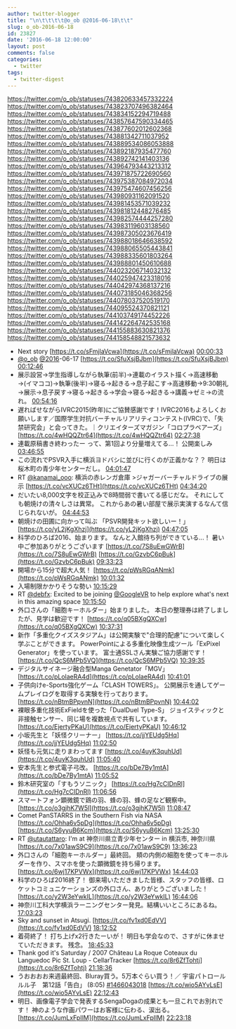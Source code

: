 ```yaml
---
author: twitter-blogger
title: "\n\t\t\t\t@o_ob @2016-06-18\t\t"
slug: o_ob-2016-06-18
id: 23827
date: '2016-06-18 12:00:00'
layout: post
comments: false
categories:
  - twitter
tags:
  - twitter-digest
---
```


https://twitter.com/o_ob/statuses/743820633457332224 https://twitter.com/o_ob/statuses/743823707496382464 https://twitter.com/o_ob/statuses/743834152294719488 https://twitter.com/o_ob/statuses/743857647590334465 https://twitter.com/o_ob/statuses/743877602012602368 https://twitter.com/o_ob/statuses/743881342711037952 https://twitter.com/o_ob/statuses/743889534086053888 https://twitter.com/o_ob/statuses/743892187935477760 https://twitter.com/o_ob/statuses/743892742141403136 https://twitter.com/o_ob/statuses/743964793443213312 https://twitter.com/o_ob/statuses/743971875722690560 https://twitter.com/o_ob/statuses/743975387084972034 https://twitter.com/o_ob/statuses/743975474607456256 https://twitter.com/o_ob/statuses/743980931162091520 https://twitter.com/o_ob/statuses/743981453571039232 https://twitter.com/o_ob/statuses/743981812448276485 https://twitter.com/o_ob/statuses/743982574444257280 https://twitter.com/o_ob/statuses/743983119603138560 https://twitter.com/o_ob/statuses/743987305023676419 https://twitter.com/o_ob/statuses/743988018646638592 https://twitter.com/o_ob/statuses/743988065505443841 https://twitter.com/o_ob/statuses/743988335601803264 https://twitter.com/o_ob/statuses/743988801450610688 https://twitter.com/o_ob/statuses/744023206714032132 https://twitter.com/o_ob/statuses/744025947423318016 https://twitter.com/o_ob/statuses/744042974368137216 https://twitter.com/o_ob/statuses/744073185046368256 https://twitter.com/o_ob/statuses/744078037520519170 https://twitter.com/o_ob/statuses/744095524370821121 https://twitter.com/o_ob/statuses/744103749174452226 https://twitter.com/o_ob/statuses/744142264742535168 https://twitter.com/o_ob/statuses/744155883630821376 https://twitter.com/o_ob/statuses/744158548821573632  

*   Next story [https://t.co/sFmjlaVcwa](https://t.co/sFmjlaVcwa) [00:00:33](https://twitter.com/o_ob/statuses/743820633457332224)
*   [@o_ob](https://twitter.com/o_ob) [@2016](https://twitter.com/2016)-06-17 [https://t.co/SfuXsjBJbm](https://t.co/SfuXsjBJbm) [00:12:46](https://twitter.com/o_ob/statuses/743823707496382464)
*   展示設営→学生指導しながら執筆(前半)→連載のイラスト描く→高速移動→(イマココ)→執筆(後半)→寝る→起きる→息子起こす→高速移動→9:30朝礼→展示→息子戻す→寝る→起きる→学会→寝る→起きる→講義→ゼミ→の流れ。 [00:54:16](https://twitter.com/o_ob/statuses/743834152294719488)
*   遅ればせながらIVRC2015(昨年)にご協賛感謝です！IVRC2016もよろしくお願いします／国際学生対抗バーチャルリアリティコンテスト(IVRC)で、「失禁研究会」と会ってきた。｜クリエイターズマガジン「コロプラベアーズ」 [https://t.co/4wHQQZtr64](https://t.co/4wHQQZtr64) [02:27:38](https://twitter.com/o_ob/statuses/743857647590334465)
*   連載原稿書き終わったー って、第1回より分量増えてる…！ 公開楽しみ [03:46:55](https://twitter.com/o_ob/statuses/743877602012602368)
*   この流れでPSVR入手に横浜ヨドバシに並びに行くのが正義かな？？ 明日は桜木町の青少年センターだし。 [04:01:47](https://twitter.com/o_ob/statuses/743881342711037952)
*   RT [@kanamai_ooo](https://twitter.com/kanamai_ooo): 横浜の赤レンガ倉庫 >ジャガーバーチャルドライブの展示 [https://t.co/vcXUCz6THt](https://t.co/vcXUCz6THt) [04:34:20](https://twitter.com/o_ob/statuses/743889534086053888)
*   だいたい8,000文字を校正込みで8時間弱で書いてる感じだな。 それにしても朝焼けの清々しさは異常。 これからあの暑い部屋で展示実演するなんて信じられないが。 [04:44:53](https://twitter.com/o_ob/statuses/743892187935477760)
*   朝焼けの田圃に向かって叫ぶ 「PSVR開発キット欲しいー！」 [https://t.co/yL2jKgXhzj](https://t.co/yL2jKgXhzj) [04:47:05](https://twitter.com/o_ob/statuses/743892742141403136)
*   科学のひろば2016、始まります。 なんと入館待ち列ができている...！ 暑い中ご参加ありがとうございます [https://t.co/7S8uEwGWrB](https://t.co/7S8uEwGWrB) [https://t.co/GzvbC6pBuk](https://t.co/GzvbC6pBuk) [09:33:23](https://twitter.com/o_ob/statuses/743964793443213312)
*   開場から15分で超大人気！ [https://t.co/pWsRGqANmk](https://t.co/pWsRGqANmk) [10:01:32](https://twitter.com/o_ob/statuses/743971875722690560)
*   入場制限かかりそうな勢い [10:15:29](https://twitter.com/o_ob/statuses/743975387084972034)
*   RT [@debfx](https://twitter.com/debfx): Excited to be joining [@GoogleVR](https://twitter.com/GoogleVR) to help explore what's next in this amazing space [10:15:50](https://twitter.com/o_ob/statuses/743975474607456256)
*   外口さんの「細胞キーホルダー」始まりました。 本日の整理券は終了しましたが、見学は歓迎です！ [https://t.co/q05BXgQXCw](https://t.co/q05BXgQXCw) [10:37:31](https://twitter.com/o_ob/statuses/743980931162091520)
*   新作「多重化クイズスタジアム」は公開実験で"合理的配慮"について楽しく学ぶことができます。 PowerPointによる多重化映像生成ツール「ExPixel Generator」を使っています。 富士通SSLさん実験ご協力感謝です！ [https://t.co/QcS6MPb5VQ](https://t.co/QcS6MPb5VQ) [10:39:35](https://twitter.com/o_ob/statuses/743981453571039232)
*   デジタルサイネージ融合型Manga Genetator「MGV」 [https://t.co/pLolaeRA4d](https://t.co/pLolaeRA4d) [10:41:01](https://twitter.com/o_ob/statuses/743981812448276485)
*   子供向けe-Sports強化ゲーム「CLASH TOWERS」。 公開展示を通してゲームプレイログを取得する実験を行っております。 [https://t.co/nBtmBPpvnN](https://t.co/nBtmBPpvnN) [10:44:02](https://twitter.com/o_ob/statuses/743982574444257280)
*   裸眼多重化技術ExFieldを使った「DualDuel Type-S」 ジョイスティックと非接触センサー、同じ場を複数視点で共有しています。 [https://t.co/EjertyPKaU](https://t.co/EjertyPKaU) [10:46:12](https://twitter.com/o_ob/statuses/743983119603138560)
*   小坂先生と「妖怪クリーナー」 [https://t.co/jjYEUdg5Hq](https://t.co/jjYEUdg5Hq) [11:02:50](https://twitter.com/o_ob/statuses/743987305023676419)
*   妖怪も元気に走りまわってます [https://t.co/4uyK3quhUd](https://t.co/4uyK3quhUd) [11:05:40](https://twitter.com/o_ob/statuses/743988018646638592)
*   安本先生と参式電子弓改。 [https://t.co/bDe7By1mtA](https://t.co/bDe7By1mtA) [11:05:52](https://twitter.com/o_ob/statuses/743988065505443841)
*   鈴木研究室の「すもうソニック」 [https://t.co/Hg7cCIDnRl](https://t.co/Hg7cCIDnRl) [11:06:56](https://twitter.com/o_ob/statuses/743988335601803264)
*   スマートフォン顕微鏡で鶏の羽、蜂の羽、蜂の足など観察中。 [https://t.co/o3gjhK7W5l](https://t.co/o3gjhK7W5l) [11:08:47](https://twitter.com/o_ob/statuses/743988801450610688)
*   Comet PanSTARRS in the Southern Fish via NASA [https://t.co/Ohha6v5pDg](https://t.co/Ohha6v5pDg) [https://t.co/S6yyuB6Kcm](https://t.co/S6yyuB6Kcm) [13:25:30](https://twitter.com/o_ob/statuses/744023206714032132)
*   RT [@utautattaro](https://twitter.com/utautattaro): I'm at 神奈川県立青少年センター in 横浜市, 神奈川県 [https://t.co/7x01awS9C9](https://t.co/7x01awS9C9) [13:36:23](https://twitter.com/o_ob/statuses/744025947423318016)
*   外口さんの「細胞キーホルダー」最終回。 頬の内側の細胞を使ってキーホルダーを作り、スマホを使った顕微鏡を持ち帰ります。 [https://t.co/6wj17KPVWx](https://t.co/6wj17KPVWx) [14:44:03](https://twitter.com/o_ob/statuses/744042974368137216)
*   科学のひろば2016終了！ 御来場いただきました皆様、スタッフの皆様、ロケットコミュニケーションズの外口さん、ありがとうございました！ [https://t.co/y2W3eYwkIL](https://t.co/y2W3eYwkIL) [16:44:06](https://twitter.com/o_ob/statuses/744073185046368256)
*   神奈川工科大学横浜ラーニングセンター発見。結構いいところにあるね。 [17:03:23](https://twitter.com/o_ob/statuses/744078037520519170)
*   Sky and sunset in Atsugi. [https://t.co/fv1xd0EdVV](https://t.co/fv1xd0EdVV) [18:12:52](https://twitter.com/o_ob/statuses/744095524370821121)
*   着荷終了！ 打ち上げx2行きたーいが！ 明日も学会なので、さすがに休ませていただきます。 残念。 [18:45:33](https://twitter.com/o_ob/statuses/744103749174452226)
*   Thank god it's Saturday / 2007 Château La Roque Coteaux du Languedoc Pic St. Loup - CellarTracker [https://t.co/8r6ZfTohtj](https://t.co/8r6ZfTohtj) [21:18:36](https://twitter.com/o_ob/statuses/744142264742535168)
*   うおおおお来週最終回、Bluray買う。5万本ぐらい買う！／ 宇宙パトロールルル子　第12話「告白」 (8:05) [#1466043018](https://twitter.com/search?q=%231466043018&src=hash) [https://t.co/wio5AYvLsE](https://t.co/wio5AYvLsE) [22:12:43](https://twitter.com/o_ob/statuses/744155883630821376)
*   明日、画像電子学会で発表するSengaDogaの成果とも一旦これでお別れです！ 神のような作画パワーはお客様に伝わる、涙出る。 [https://t.co/JumLxFpIlM](https://t.co/JumLxFpIlM) [22:23:18](https://twitter.com/o_ob/statuses/744158548821573632)
